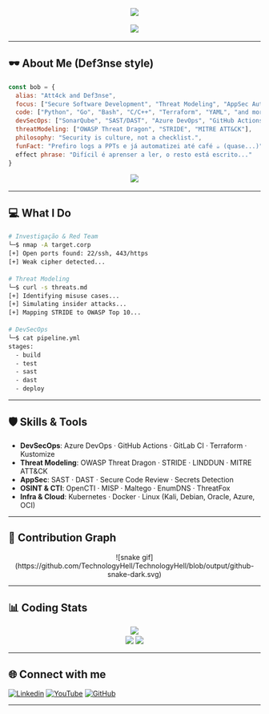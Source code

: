 <p align="center">
  <img src="https://readme-typing-svg.herokuapp.com?font=Fira+Code&weight=600&size=28&pause=1000000&color=FF0000&center=true&vCenter=true&width=800&lines=Hello+World!+%7C+I+am+Bob+Reis" />
</p>

<p align="center">
  <img src="https://readme-typing-svg.herokuapp.com?font=Fira+Code&weight=600&size=28&pause=1000&color=00FFEA&center=true&vCenter=true&width=800&lines=Keep+Learning+to+Keep+Hacking;DevSecOps+%7C+Threat+Modeling+%7C+Secure+Code;Logs+%3E+PowerPoints;Think+like+an+attacker%2C+build+like+an+architect" />
</p>

---

## 🕶️ About Me (Def3nse style)

```js
const bob = {
  alias: "Att4ck and Def3nse",
  focus: ["Secure Software Development", "Threat Modeling", "AppSec Automation", "Cybersec"],
  code: ["Python", "Go", "Bash", "C/C++", "Terraform", "YAML", "and more..."],
  devSecOps: ["SonarQube", "SAST/DAST", "Azure DevOps", "GitHub Actions", "GitLab CI"],
  threatModeling: ["OWASP Threat Dragon", "STRIDE", "MITRE ATT&CK"],
  philosophy: "Security is culture, not a checklist.",
  funFact: "Prefiro logs a PPTs e já automatizei até café ☕ (quase...)"
  effect phrase: "Difícil é aprenser a ler, o resto está escrito..."
}
```
<p align="center">
  <img src="https://spotify-recently-played-readme.vercel.app/api?user=q9xye640hf6t1qbby3f2pe2e8&count=1">
</p>

---

## 💻 What I Do

```bash
# Investigação & Red Team
└─$ nmap -A target.corp
[+] Open ports found: 22/ssh, 443/https
[+] Weak cipher detected...

# Threat Modeling
└─$ curl -s threats.md
[+] Identifying misuse cases...
[+] Simulating insider attacks...
[+] Mapping STRIDE to OWASP Top 10...

# DevSecOps
└─$ cat pipeline.yml
stages:
  - build
  - test
  - sast
  - dast
  - deploy
```

---

## 🛡️ Skills & Tools

- **DevSecOps**: Azure DevOps · GitHub Actions · GitLab CI · Terraform · Kustomize  
- **Threat Modeling**: OWASP Threat Dragon · STRIDE · LINDDUN · MITRE ATT&CK  
- **AppSec**: SAST · DAST · Secure Code Review · Secrets Detection  
- **OSINT & CTI**: OpenCTI · MISP · Maltego · EnumDNS · ThreatFox  
- **Infra & Cloud**: Kubernetes · Docker · Linux (Kali, Debian, Oracle, Azure, OCI)


---

## 🐍 Contribution Graph
<!-- Snake Animation -->
<div align="center">
  ![snake gif](https://github.com/TechnologyHell/TechnologyHell/blob/output/github-snake-dark.svg)
</div>

---

## 📊 Coding Stats
<!-- Stats -->
<div align="center">
  <img src="https://github-readme-stats.vercel.app/api?username=bob-reis&show_icons=true&theme=tokyonight&hide_border=true&bg_color=0d1117&title_color=00FFEA&icon_color=FF00FF" /><br>
  <img src="https://github-readme-streak-stats.herokuapp.com/?user=technologyhell&theme=aura&hide_border=true" width="50%" />
  <img src="https://github-readme-stats.vercel.app/api/top-langs/?username=technologyhell&theme=aura&hide_border=true&include_all_commits=true&count_private=true&layout=compact" width="36%" /> </br>
</div>


---


## 🌐 Connect with me
[![Linkedin](https://img.shields.io/badge/LinkedIn-0d1117?style=for-the-badge&logo=linkedin&logoColor=00FFEA)](https://www.linkedin.com/in/bobreis/)
[![YouTube](https://img.shields.io/badge/YouTube-0d1117?style=for-the-badge&logo=youtube&logoColor=FF0000)](https://www.youtube.com/@BobzeraTech)
[![GitHub](https://img.shields.io/badge/GitHub-0d1117?style=for-the-badge&logo=github&logoColor=FFFFFF)](https://github.com/bob-reis)

---

